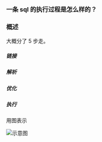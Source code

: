 ### 一条 sql 的执行过程是怎么样的？

### 概述
大概分了 5 步走。
##### 链接
##### 解析
##### 优化
##### 执行

用图表示

![示意图](/img/1.png)



